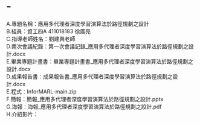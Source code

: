# -  
A.專題名稱：應用多代理者深度學習演算法於路徑規劃之設計  
B.組員：資工四A 411018183 徐廣亮  
C.指導老師姓名：劉建興老師  
D.兩次會議紀錄：第一次會議記錄_應用多代理者深度學習演算法於路徑規劃之設計.docx  
E.畢業專題計畫書：畢業專題計畫書_應用多代理者深度學習演算法於路徑規劃之設計.docx  
D.成果報告書：成果報告書_應用多代理者深度學習演算法於路徑規劃之設計.docx  
E.程式：InforMARL-main.zip  
F.簡報：簡報_應用多代理者深度學習演算法於路徑規劃之設計.pptx  
G.海報：海報_應用多代理者深度學習演算法於路徑規劃之設計.pdf  
H.介紹影片：  
